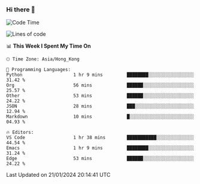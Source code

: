 ### Hi there 👋

<!--
**nicehiro/nicehiro** is a ✨ _special_ ✨ repository because its `README.md` (this file) appears on your GitHub profile.

Here are some ideas to get you started:

- 🔭 I’m currently working on ...
- 🌱 I’m currently learning ...
- 👯 I’m looking to collaborate on ...
- 🤔 I’m looking for help with ...
- 💬 Ask me about ...
- 📫 How to reach me: ...
- 😄 Pronouns: ...
- ⚡ Fun fact: ...
-->

<!--START_SECTION:waka-->
![Code Time](http://img.shields.io/badge/Code%20Time-194%20hrs%206%20mins-blue)

![Lines of code](https://img.shields.io/badge/From%20Hello%20World%20I%27ve%20Written-2.6%20million%20lines%20of%20code-blue)

📊 **This Week I Spent My Time On** 

```text
🕑︎ Time Zone: Asia/Hong_Kong

💬 Programming Languages: 
Python                   1 hr 9 mins         ████████░░░░░░░░░░░░░░░░░   31.42 % 
Org                      56 mins             ██████░░░░░░░░░░░░░░░░░░░   25.57 % 
Other                    53 mins             ██████░░░░░░░░░░░░░░░░░░░   24.22 % 
JSON                     28 mins             ███░░░░░░░░░░░░░░░░░░░░░░   12.94 % 
Markdown                 10 mins             █░░░░░░░░░░░░░░░░░░░░░░░░   04.93 % 

🔥 Editors: 
VS Code                  1 hr 38 mins        ███████████░░░░░░░░░░░░░░   44.54 % 
Emacs                    1 hr 9 mins         ████████░░░░░░░░░░░░░░░░░   31.24 % 
Edge                     53 mins             ██████░░░░░░░░░░░░░░░░░░░   24.22 % 
```


 Last Updated on 21/01/2024 20:14:41 UTC
<!--END_SECTION:waka-->
